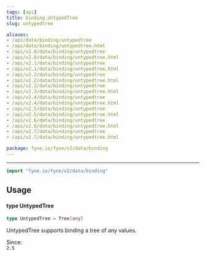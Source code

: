 ```yaml
---
tags: [api]
title: binding.UntypedTree
slug: untypedtree

aliases:
- /api/data/binding/untypedtree
- /api/data/binding/untypedtree.html
- /api/v2.0/data/binding/untypedtree
- /api/v2.0/data/binding/untypedtree.html
- /api/v2.1/data/binding/untypedtree
- /api/v2.1/data/binding/untypedtree.html
- /api/v2.2/data/binding/untypedtree
- /api/v2.2/data/binding/untypedtree.html
- /api/v2.3/data/binding/untypedtree
- /api/v2.3/data/binding/untypedtree.html
- /api/v2.4/data/binding/untypedtree
- /api/v2.4/data/binding/untypedtree.html
- /api/v2.5/data/binding/untypedtree
- /api/v2.5/data/binding/untypedtree.html
- /api/v2.6/data/binding/untypedtree
- /api/v2.6/data/binding/untypedtree.html
- /api/v2.7/data/binding/untypedtree
- /api/v2.7/data/binding/untypedtree.html

package: fyne.io/fyne/v2/data/binding
---
```



---
```go
import "fyne.io/fyne/v2/data/binding"
```

## Usage

#### type UntypedTree

```go
type UntypedTree = Tree[any]
```

UntypedTree supports binding a tree of any values.


<div class="since">Since: <code>
2.5</code></div>

